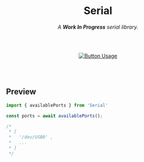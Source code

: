
<div align = center>

# Serial

*A **Work In Progress** serial library.*

<br>
<br>

[![Button Usage]][Usage]

</div>

<br>
<br>

## Preview

```JavaScript
import { availablePorts } from 'Serial'

const ports = await availablePorts();

/*
 * [
 *   '/dev/USB0' ,
 *   ...
 * ]
 */
```

<br>


<!----------------------------------------------------------------------------->

[Usage]: ../../Documentation/Usage.md


<!---------------------------------[ Buttons ]--------------------------------->

[Button Usage]: https://img.shields.io/badge/Usage-00ACC1?style=for-the-badge&logoColor=white&logo=GitBook
